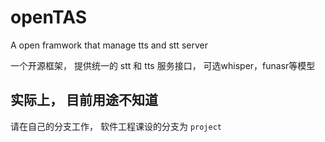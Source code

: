 # openTAS
A open framwork that manage tts and stt server

一个开源框架， 提供统一的 stt 和 tts 服务接口， 可选whisper，funasr等模型

## 实际上， 目前用途不知道

请在自己的分支工作， 软件工程课设的分支为 `project`

